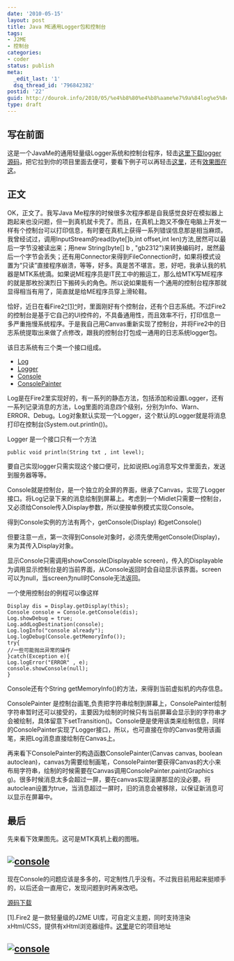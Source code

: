 ```yaml
---
date: '2010-05-15'
layout: post
title: Java ME通用Logger包和控制台
tags:
- J2ME
- 控制台
categories:
- coder
status: publish
meta:
  _edit_last: '1'
  dsq_thread_id: '796842382'
postid: '22'
guid: http://dourok.info/2010/05/%e4%b8%80%e4%b8%aame%e7%9a%84log%e5%8c%85/
type: draft
---
```

写在前面
--------

这是一个JavaMe的通用轻量级Logger系统和控制台程序，轻击[这里下载logger源码](#source)，把它拉到你的项目里面去便可，要看下例子可以再轻击[这里](#example)，还有[效果图在这](#image)。

正文
----

OK，正文了。我写Java
Me程序的时候很多次程序都是自我感觉良好在模拟器上跑起来也没问题，但一到真机就卡壳了。而且，在真机上跑又不像在电脑上开发一样有个控制台可以打印信息，有时要在真机上获得一系列错误信息那是相当麻烦。我曾经试过，调用InputStream的read(byte[]b,int
offset,int len)方法,居然可以最后一字节没被读出来；用new String(byte[] b ,
"gb2312")来转换编码时，居然最后一个字节会丢失；还有用Connector来得到FileConnection时，如果将模式设置为“只读”直接程序崩溃，等等，好多。真是苦不堪言。恩，好吧，我承认我的机器是MTK系统滴。如果说ME程序员是IT民工中的搬运工，那么给MTK写ME程序的就是那枚扮演烈日下搬砖头的角色。所以说如果能有一个通用的控制台程序那就显得相当有用了，简直就是给ME程序员穿上滑轮鞋。

恰好，近日在看Fire2[^[1]^](#fire2)时，里面刚好有个控制台，还有个日志系统。不过Fire2的控制台是基于它自己的UI控件的，不具备通用性，而且效率不行，打印信息一多严重拖慢系统程序。于是我自己用Canvas重新实现了控制台，并将Fire2中的日志系统提取出来做了点修改，跟我的控制台打包成一通用的日志系统logger包。

该日志系统有三个类一个接口组成。

-   [Log](#Log)
-   [Logger](#Logger)
-   [Console](#Console)
-   [ConsolePainter](#ConsolePainter)

Log是在Fire2里实现好的，有一系列的静态方法，包括添加和设置Logger，还有一系列记录消息的方法，Log里面的消息四个级别，分别为Info、Warn、ERROR、Debug。Log对象默认实现一个Logger，这个默认的Logger就是将消息打印在控制台(System.out.println())。

Logger 是一个接口只有一个方法

    public void println(String txt , int level);

要自己实现logger只需实现这个接口便可，比如说把Log消息写文件里面去，发送到服务器等等。

Console就是控制台，是一个独立的全屏的界面，继承了Canvas，实现了Logger接口。将Log记录下来的消息绘制到屏幕上。考虑到一个Midlet只需要一控制台，又必须给Console传入Display参数，所以便按单例模式实现Console。

得到Console实例的方法有两个，getConsole(Display) 和getConsole()

但要注意一点，第一次得到Console对象时，必须先使用getConsole(Display)，来为其传入Display对象。

显示Console只需调用showConsole(Displayable
screen)，传入的Displayable为调用显示控制台是的当前界面，从Console返回时会自动显示该界面。screen可以为null，当screen为null时Console无法返回。

一个使用控制台的例程可以像这样

    Display dis = Display.getDisplay(this);
    Console console = Console.getConsole(dis);
    Log.showDebug = true;
    Log.addLogDestination(console);
    Log.logInfo("console already");
    Log.logDebug(Console.getMemoryInfo());
    try{
    //一些可能抛出异常的操作
    }catch(Exception e){
    Log.logError("ERROR" , e);
    console.showConsole(null);
    }

Console还有个String getMemoryInfo()的方法，来得到当前虚拟机的内存信息。

ConsolePainter
是控制台画笔,负责把字符串绘制到屏幕上，ConsolePainter绘制字符串暂时还可以接受的，主要因为绘制的时候只有当前屏幕会显示到的字符串才会被绘制，具体留意下setTransition()。Console便是使用该类来绘制信息，同样的ConsolePainter实现了Logger接口，所以，也可直接在你的Canvas使用该画笔，来把Log消息直接绘制在Canvas上。

再来看下ConsolePainter的构造函数ConsolePainter(Canvas canvas, boolean
autoclean)，canvas为需要绘制画笔，ConsolePainter要获得Canvas的大小来布局字符串，绘制的时候需要在Canvas调用ConsolePainter.paint(Graphics
g)。很多时候消息太多会超过一屏，要在canvas实现滚屏那显的没必要。将autoclean设置为true，当消息超过一屏时，旧的消息会被移除，以保证新消息可以显示在屏幕中。

最后
----

先来看下效果图先。这可是MTK真机上截的图哦。

[![]({{urls.media}}/wp-content/uploads/2010/05/console-e1274319179862-225x300.png "console")]({{urls.media}}/wp-content/uploads/2010/05/console-e1274319179862-225x300.png)
-----------------------------

现在Console的问题应该是多多的，可定制性几乎没有。不过我目前用起来挺顺手的，以后还会一直用它，发现问题到时再来改吧。

[源码下载](http://dourok.info/wp-content/uploads/2010/05/logger.zip)

[1].Fire2 是一款轻量级的J2ME
UI库，可自定义主题，同时支持渲染xHtml/CSS，提供有xHtml浏览器组件。[这里](http://sourceforge.net/projects/fire-j2me/)是它的项目地址

[![]({{urls.media}}/wp-content/uploads/2010/05/console-e1274319179862-225x300.png "console")]({{urls.media}}/wp-content/uploads/2010/05/console-e1274319179862-225x300.png)
-----------------------------
